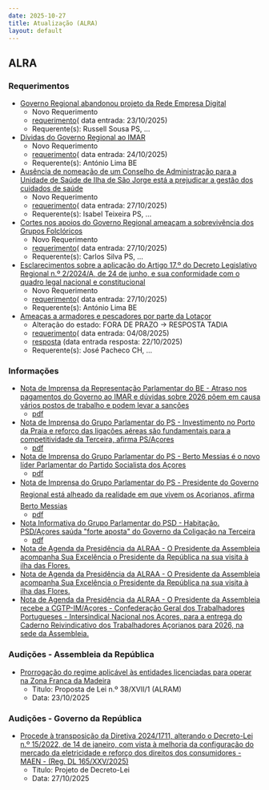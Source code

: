 ```yaml
---
date: 2025-10-27
title: Atualização (ALRA)
layout: default
---
```

## ALRA

### Requerimentos

* [Governo Regional abandonou projeto da Rede Empresa Digital](http://base.alra.pt:82/4DACTION/w_pesquisa_registo/4/8998)
  * Novo Requerimento
  * [requerimento](http://base.alra.pt:82/Doc_Req/XIIIreque447.pdf)( data entrada: 23/10/2025)
  * Requerente(s): Russell Sousa PS, ...
* [Dívidas do Governo Regional ao IMAR](http://base.alra.pt:82/4DACTION/w_pesquisa_registo/4/9000)
  * Novo Requerimento
  * [requerimento](http://base.alra.pt:82/Doc_Req/XIIIreque448.pdf)( data entrada: 24/10/2025)
  * Requerente(s): António Lima BE
* [Ausência de nomeação de um Conselho de Administração para a Unidade de Saúde de Ilha de São Jorge está a prejudicar a gestão dos cuidados de saúde](http://base.alra.pt:82/4DACTION/w_pesquisa_registo/4/9002)
  * Novo Requerimento
  * [requerimento](http://base.alra.pt:82/Doc_Req/XIIIreque449.pdf)( data entrada: 27/10/2025)
  * Requerente(s): Isabel Teixeira PS, ...
* [Cortes nos apoios do Governo Regional ameaçam a sobrevivência dos Grupos Folclóricos](http://base.alra.pt:82/4DACTION/w_pesquisa_registo/4/9003)
  * Novo Requerimento
  * [requerimento](http://base.alra.pt:82/Doc_Req/XIIIreque450.pdf)( data entrada: 27/10/2025)
  * Requerente(s): Carlos Silva PS, ...
* [Esclarecimentos sobre a aplicação do Artigo 17.º do Decreto Legislativo Regional n.º 2/2024/A, de 24 de junho, e sua conformidade com o quadro legal nacional e constitucional](http://base.alra.pt:82/4DACTION/w_pesquisa_registo/4/9005)
  * Novo Requerimento
  * [requerimento](http://base.alra.pt:82/Doc_Req/XIIIreque451.pdf)( data entrada: 27/10/2025)
  * Requerente(s): António Lima BE
* [Ameaças a armadores e pescadores por parte da Lotaçor](http://base.alra.pt:82/4DACTION/w_pesquisa_registo/4/8911)
  * Alteração do estado: FORA DE PRAZO → RESPOSTA TADIA
  * [requerimento](http://base.alra.pt:82/Doc_Req/XIIIreque394.pdf)( data entrada: 04/08/2025)
  * [resposta](http://base.alra.pt:82/Doc_Req/XIIIrequeresp394.pdf) (data entrada resposta: 22/10/2025)
  * Requerente(s): José Pacheco CH, ...

### Informações

* [Nota de Imprensa da Representação Parlamentar do BE - Atraso nos pagamentos do Governo ao IMAR e dúvidas sobre 2026 põem em causa vários postos de trabalho e podem levar a sanções](http://base.alra.pt:82/4DACTION/w_pesquisa_registo/8/22255)
  * [pdf](http://base.alra.pt:82/Doc_Noticias/NI22255.pdf)
* [Nota de Imprensa do Grupo Parlamentar do PS - Investimento no Porto da Praia e reforço das ligações aéreas são fundamentais para a competitividade da Terceira, afirma PS/Açores](http://base.alra.pt:82/4DACTION/w_pesquisa_registo/8/22256)
  * [pdf](http://base.alra.pt:82/Doc_Noticias/NI22256.pdf)
* [Nota de Imprensa do Grupo Parlamentar do PS - Berto Messias é o novo líder Parlamentar do Partido Socialista dos Açores](http://base.alra.pt:82/4DACTION/w_pesquisa_registo/8/22257)
  * [pdf](http://base.alra.pt:82/Doc_Noticias/NI22257.pdf)
* [Nota de Imprensa do Grupo Parlamentar do PS - Presidente do Governo Regional está alheado da realidade em que vivem os Açorianos, afirma Berto Messias](http://base.alra.pt:82/4DACTION/w_pesquisa_registo/8/22258)
  * [pdf](http://base.alra.pt:82/Doc_Noticias/NI22258.pdf)
* [Nota Informativa do Grupo Parlamentar do PSD - Habitação. PSD/Açores saúda "forte aposta" do Governo da Coligação na Terceira](http://base.alra.pt:82/4DACTION/w_pesquisa_registo/8/22259)
  * [pdf](http://base.alra.pt:82/Doc_Noticias/NI22259.pdf)
* [Nota de Agenda da Presidência da ALRAA - O Presidente da Assembleia acompanha Sua Excelência o Presidente da República na sua visita à ilha das Flores.](http://base.alra.pt:82/4DACTION/w_pesquisa_registo/8/22260)
* [Nota de Agenda da Presidência da ALRAA - O Presidente da Assembleia acompanha Sua Excelência o Presidente da República na sua visita à ilha das Flores.](http://base.alra.pt:82/4DACTION/w_pesquisa_registo/8/22261)
* [Nota de Agenda da Presidência da ALRAA - O Presidente da Assembleia recebe a CGTP-IM/Açores - Confederação Geral dos Trabalhadores Portugueses - Intersindical Nacional nos Açores, para a entrega do Caderno Reivindicativo dos Trabalhadores Açorianos para 2026, na sede da Assembleia.](http://base.alra.pt:82/4DACTION/w_pesquisa_registo/8/22263)

### Audições - Assembleia da República

* [Prorrogação do regime aplicável às entidades licenciadas para operar na Zona Franca da Madeira](http://base.alra.pt:82/4DACTION/w_pesquisa_registo/5/3354)
  * Titulo: Proposta de Lei n.º 38/XVII/1 (ALRAM)
  * Data: 23/10/2025

### Audições - Governo da República

* [Procede à transposição da Diretiva 2024/1711, alterando o Decreto-Lei n.º 15/2022, de 14 de janeiro, com vista à melhoria da configuração do mercado da eletricidade e reforço dos direitos dos consumidores - MAEN - (Reg. DL 165/XXV/2025)](http://base.alra.pt:82/4DACTION/w_pesquisa_registo/2/3355)
  * Titulo: Projeto de Decreto-Lei
  * Data: 27/10/2025
